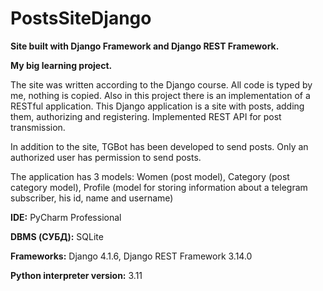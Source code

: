 # PostsSiteDjango
 **Site built with Django Framework and Django REST Framework.**
 
 
**My big learning project.**

The site was written according to the Django course. All code is typed by me, nothing is copied. Also in this project there is an implementation of a RESTful application.
This Django application is a site with posts, adding them, authorizing and registering. Implemented REST API for post transmission.


In addition to the site, TGBot has been developed to send posts. Only an authorized user has permission to send posts.


The application has 3 models: Women (post model), Category (post category model), Profile (model for storing information about a telegram subscriber, his id, name and username)

**IDE:** PyCharm Professional

**DBMS (СУБД):** SQLite

**Frameworks:** Django 4.1.6, Django REST Framework 3.14.0

**Python interpreter version:** 3.11

